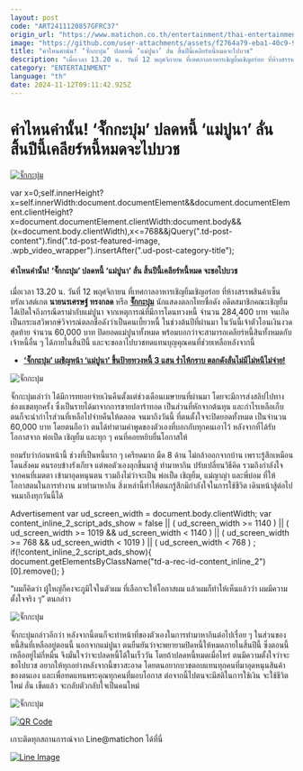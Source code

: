 ```yaml
---
layout: post
code: "ART2411120857GFRC37"
origin_url: "https://www.matichon.co.th/entertainment/thai-entertainment/news_4894980"
image: "https://github.com/user-attachments/assets/f2764a79-eba1-40c9-9dec-8ba69d00b80b"
title: "คำไหนคำนั้น! ‘จั๊กกะบุ๋ม’ ปลดหนี้ ‘แม่ปูนา’ ลั่น สิ้นปีนี้เคลียร์หนี้หมดจะไปบวช"
description: "เมื่อเวลา 13.20 น. วันที่ 12 พฤศจิกายน ที่เทศกาลอาหารเชิญยิ้มเชิญอร่อย ที่ห้างสรรพสินค้าเซ็นทรัลเวสต์เกต นายนรเศรษฐ์ ทรงกลด หรือ จั๊กกะบุ๋ม"
category: "ENTERTAINMENT"
language: "th"
date: 2024-11-12T09:11:42.925Z
---
```


# คำไหนคำนั้น! ‘จั๊กกะบุ๋ม’ ปลดหนี้ ‘แม่ปูนา’ ลั่น สิ้นปีนี้เคลียร์หนี้หมดจะไปบวช

[![จั๊กกะบุ๋ม](https://www.matichon.co.th/wp-content/uploads/2024/11/plodnee1-1.jpg "plodnee1")](https://www.matichon.co.th/wp-content/uploads/2024/11/plodnee1-1.jpg)

var x=0;self.innerHeight?x=self.innerWidth:document.documentElement&&document.documentElement.clientHeight?x=document.documentElement.clientWidth:document.body&&(x=document.body.clientWidth),x<=768&&jQuery(".td-post-content").find(".td-post-featured-image, .wpb\_video\_wrapper").insertAfter(".ud-post-category-title");

#### **คำไหนคำนั้น! ‘จั๊กกะบุ๋ม’ ปลดหนี้ ‘แม่ปูนา’ ลั่น สิ้นปีนี้เคลียร์หนี้หมด จะขอไปบวช**

เมื่อเวลา 13.20 น. วันที่ 12 พฤศจิกายน ที่เทศกาลอาหารเชิญยิ้มเชิญอร่อย ที่ห้างสรรพสินค้าเซ็นทรัลเวสต์เกต **นายนรเศรษฐ์ ทรงกลด** หรือ **[จั๊กกะบุ๋ม](https://www.tiktok.com/@jukkabum1)** นักแสดงตลกไทยชื่อดัง อดีตสมาชิกคณะเชิญยิ้ม ได้เปิดใจถึงกรณีดราม่ากับแม่ปูนา จากเหตุการณ์ที่มีการโดนทวงหนี้ จำนวน 284,400 บาท จนเกิดเป็นกระแสวิพากษ์วิจารณ์ตลกชื่อดังว่าเป็นคนเบี้ยวหนี้ ในช่วงต้นปีที่ผ่านมา ในวันนี้เจ้าตัวโอนเงินงวดสุดท้าย จำนวน 60,000 บาท ปิดยอดแม่ปูนาทั้งหมด พร้อมบอกว่าจะสามารถเคลียร์หนี้สินทั้งหมดกับเจ้าหนี้อื่น ๆ ได้ภายในสิ้นปีนี้ และจะขอลาไปบวชทดแทนบุญคุณคนที่ช่วยเหลือหลังจากนี้

*   **[‘จั๊กกะบุ๋ม’ เผชิญหน้า ‘แม่ปูนา’ ขึ้นป้ายทวงหนี้ 3 แสน ร่ำไห้กราบ ตลกดังลั่นไม่มีไม่หนีไม่จ่าย!](https://www.matichon.co.th/entertainment/news_4505938)**

![จั๊กกะบุ๋ม](https://www.matichon.co.th/wp-content/uploads/2024/11/S__59220027_0-1.jpg)

จั๊กกะบุ๋มเล่าว่า ได้มีการทยอยจ่ายเงินคืนตั้งแต่ช่วงเดือนเมษายนที่ผ่านมา โดยจะมีการส่งสลิปไปทางช่องแชตทุกครั้ง ซึ่งเป็นรายได้มาจากการขายปลาร้าทอด เป็นส่วนที่หักจากต้นทุน และกำไรเหลือเก็บ ตนก็จะนำกำไรส่วนที่เหลือไปจ่ายคืนให้ตลอด จนมาถึงวันนี้ ที่ตนตั้งใจจะปิดยอดทั้งหมด เป็นจำนวน 60,000 บาท โดยตนถือว่า ตนได้ทำตามคำพูดของตัวเองที่บอกกับทุกคนเอาไว้ หลังจากที่ได้รับโอกาสจาก พ่อเป็ด เชิญยิ้ม และทุก ๆ คนที่คอยหยิบยื่นโอกาสให้

ยอมรับว่าก่อนหน้านี้ ช่วงที่เป็นหนี้แรก ๆ เครียดมาก มืด 8 ด้าน ไม่กล้าออกจากบ้าน เพราะรู้สึกเหมือนโดนสังคม คนรอบข้างรังเกียจ แต่พอตัวเองลุกขึ้นมาสู้ ทำมาหากิน ปรับเปลี่ยนวิธีคิด รวมถึงกำลังใจจากคนที่เมตตา เข้ามาอุดหนุนตน รวมถึงไม่ว่าจะเป็น พ่อเป็ด เชิญยิ้ม, แม่ญาญ่า และพี่บ๋อม ที่ให้โอกาสตนในการทำงาน มาทำมาหากิน สิ่งเหล่านี้ทำให้ตนกรู้สึกมีกำลังใจในการใช้ชีวิต เดินหน้าสู้ต่อไป จนมาถึงทุกวันนี้ได้

Advertisement var ud\_screen\_width = document.body.clientWidth; var content\_inline\_2\_script\_ads\_show = false || ( ud\_screen\_width >= 1140 ) || ( ud\_screen\_width >= 1019 && ud\_screen\_width < 1140 ) || ( ud\_screen\_width >= 768 && ud\_screen\_width < 1019 ) || ( ud\_screen\_width < 768 ) ; if(!content\_inline\_2\_script\_ads\_show){ document.getElementsByClassName("td-a-rec-id-content\_inline\_2")\[0\].remove(); }

“ผมก็คิดว่า ผู้ใหญ่ก็คงจะภูมิใจในตัวผม ที่เลือกจะให้โอกาสผม แล้วผมก็ทำให้เห็นแล้วว่า ผมมีความตั้งใจจริง ๆ” ตนกล่าว

![จั๊กกะบุ๋ม](https://www.matichon.co.th/wp-content/uploads/2024/11/S__59220028_0.jpg)

จั๊กกะบุ๋มกล่าวอีกว่า หลังจากนี้ตนก็จะทำหน้าที่ของตัวเองในการทำมาหากินต่อไปเรื่อย ๆ ในส่วนของหนี้สินที่เหลืออยู่ตอนนี้ นอกจากแม่ปูนา ตนยืนยันว่าจะพยายามปิดหนี้ให้หมดภายในสิ้นปีนี้ ซึ่งตอนนี้เหลืออยู่ไม่กี่หมื่น จึงมั่นใจว่าจะปลดหนี้ได้ในเร็ววัน โดยถ้าปลดหนี้หมดเมื่อไหร่ ตนมีความตั้งใจว่าจะขอไปบวช อยากให้ทุกอย่างหลังจากนี้ขาวสะอาด โดยตนอยากบวชตอบแทนทุกคนที่มาอุดหนุนสินค้าของตนเอง และเพื่อทดแทนพระคุณทุกคนที่มอบโอกาส ต่อจากนี้ไปตนจะมีสติในการใช้เงิน จะใช้ชีวิตใหม่ ลั่น เข็ดแล้ว จะกลับตัวกลับใจเป็นคนใหม่

![จั๊กกะบุ๋ม](https://www.matichon.co.th/wp-content/uploads/2024/11/S__59220032_0.jpg)

[![QR Code](https://www.matichon.co.th/wp-content/uploads/2023/07/wob1371z.jpg)](https://lin.ee/ht0nDxX)

เกาะติดทุกสถานการณ์จาก Line@matichon ได้ที่นี่

[![Line Image](https://www.matichon.co.th/wp-content/uploads/2023/07/th.png)](https://lin.ee/ht0nDxX)